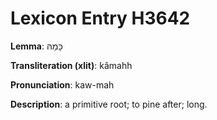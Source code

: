 # Lexicon Entry H3642

**Lemma**: כָּמַהּ

**Transliteration (xlit)**: kâmahh

**Pronunciation**: kaw-mah

**Description**:
a primitive root; to pine after; long.
